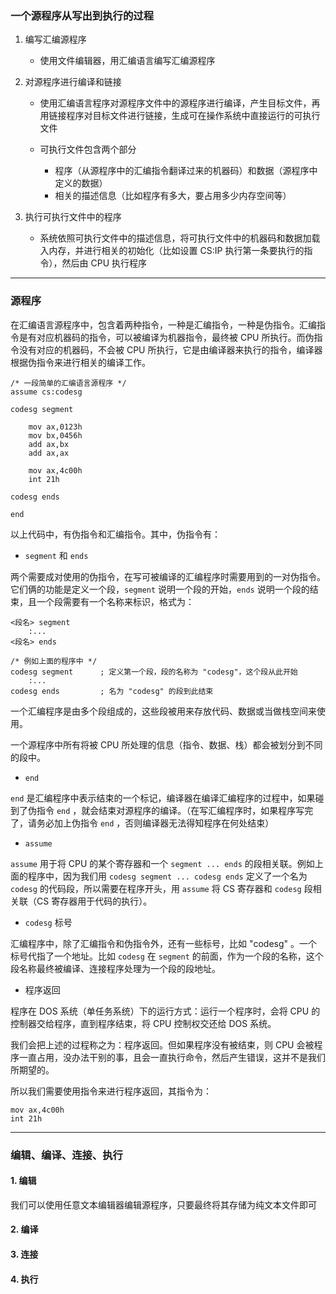 ### 一个源程序从写出到执行的过程

1. 编写汇编源程序

   - 使用文件编辑器，用汇编语言编写汇编源程序

   

2. 对源程序进行编译和链接

   - 使用汇编语言程序对源程序文件中的源程序进行编译，产生目标文件，再用链接程序对目标文件进行链接，生成可在操作系统中直接运行的可执行文件

   - 可执行文件包含两个部分

     - 程序（从源程序中的汇编指令翻译过来的机器码）和数据（源程序中定义的数据）
     - 相关的描述信息（比如程序有多大，要占用多少内存空间等）

     

3. 执行可执行文件中的程序

   - 系统依照可执行文件中的描述信息，将可执行文件中的机器码和数据加载入内存，并进行相关的初始化（比如设置 CS:IP 执行第一条要执行的指令），然后由 CPU 执行程序

---

### 源程序

在汇编语言源程序中，包含着两种指令，一种是汇编指令，一种是伪指令。汇编指令是有对应机器码的指令，可以被编译为机器指令，最终被 CPU 所执行。而伪指令没有对应的机器码，不会被 CPU 所执行，它是由编译器来执行的指令，编译器根据伪指令来进行相关的编译工作。

```
/* 一段简单的汇编语言源程序 */
assume cs:codesg

codesg segment
	
	mov ax,0123h
	mov bx,0456h
	add ax,bx
	add ax,ax
	
	mov ax,4c00h
	int 21h
	
codesg ends

end
```

以上代码中，有伪指令和汇编指令。其中，伪指令有：

- `segment` 和 `ends` 

两个需要成对使用的伪指令，在写可被编译的汇编程序时需要用到的一对伪指令。它们俩的功能是定义一个段，`segment` 说明一个段的开始，`ends` 说明一个段的结束，且一个段需要有一个名称来标识，格式为：

```
<段名> segment
	:...
<段名> ends

/* 例如上面的程序中 */
codesg segment		; 定义第一个段，段的名称为 "codesg"，这个段从此开始
	:...
codesg ends			; 名为 "codesg" 的段到此结束
```

一个汇编程序是由多个段组成的，这些段被用来存放代码、数据或当做栈空间来使用。

一个源程序中所有将被 CPU 所处理的信息（指令、数据、栈）都会被划分到不同的段中。



- `end`

`end` 是汇编程序中表示结束的一个标记，编译器在编译汇编程序的过程中，如果碰到了伪指令 `end` ，就会结束对源程序的编译。（在写汇编程序时，如果程序写完了，请务必加上伪指令 `end` ，否则编译器无法得知程序在何处结束）



- `assume`

`assume` 用于将 CPU 的某个寄存器和一个 `segment ... ends` 的段相关联。例如上面的程序中，因为我们用 `codesg segment ... codesg ends` 定义了一个名为 `codesg` 的代码段，所以需要在程序开头，用 `assume` 将 CS 寄存器和 `codesg` 段相关联（CS 寄存器用于代码的执行）。



- `codesg` 标号

汇编程序中，除了汇编指令和伪指令外，还有一些标号，比如 "codesg" 。一个标号代指了一个地址。比如 `codesg` 在 `segment` 的前面，作为一个段的名称，这个段名称最终被编译、连接程序处理为一个段的段地址。



- 程序返回

程序在 DOS 系统（单任务系统）下的运行方式：运行一个程序时，会将 CPU 的控制器交给程序，直到程序结束，将 CPU 控制权交还给 DOS 系统。

我们会把上述的过程称之为：程序返回。但如果程序没有被结束，则 CPU 会被程序一直占用，没办法干别的事，且会一直执行命令，然后产生错误，这并不是我们所期望的。

所以我们需要使用指令来进行程序返回，其指令为：

```
mov ax,4c00h
int 21h
```

---

### 编辑、编译、连接、执行

#### 1. 编辑

我们可以使用任意文本编辑器编辑源程序，只要最终将其存储为纯文本文件即可

#### 2. 编译

#### 3. 连接

#### 4. 执行
